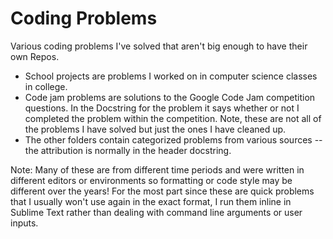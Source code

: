 # Coding Problems
Various coding problems I've solved that aren't big enough to have their own Repos.
* School projects are problems I worked on in computer science classes in college.
* Code jam problems are solutions to the Google Code Jam competition questions. In the Docstring for the problem it says whether or not I completed the problem within the competition. Note, these are not all of the problems I have solved but just the ones I have cleaned up.
* The other folders contain categorized problems from various sources -- the attribution is normally in the header docstring. 

Note: Many of these are from different time periods and were written in different editors or environments so formatting or code style may be different over the years! For the most part since these are quick problems that I usually won't use again in the exact format, I run them inline in Sublime Text rather than dealing with command line arguments or user inputs. 

